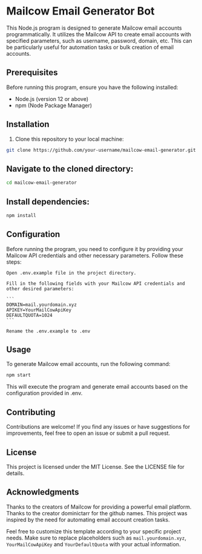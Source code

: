 # Mailcow Email Generator Bot

This Node.js program is designed to generate Mailcow email accounts programmatically. It utilizes the Mailcow API to create email accounts with specified parameters, such as username, password, domain, etc. This can be particularly useful for automation tasks or bulk creation of email accounts.

## Prerequisites

Before running this program, ensure you have the following installed:

- Node.js (version 12 or above)
- npm (Node Package Manager)

## Installation

1. Clone this repository to your local machine:

```bash
git clone https://github.com/your-username/mailcow-email-generator.git
```

## Navigate to the cloned directory:

```bash
cd mailcow-email-generator
```

## Install dependencies:

```bash
npm install
```

## Configuration

Before running the program, you need to configure it by providing your Mailcow API credentials and other necessary parameters. Follow these steps:

    Open .env.example file in the project directory.

    Fill in the following fields with your Mailcow API credentials and other desired parameters:

    ```
    DOMAIN=mail.yourdomain.xyz
    APIKEY=YourMailCowApiKey
    DEFAULTQUOTA=1024
    ```

    Rename the .env.example to .env

## Usage

To generate Mailcow email accounts, run the following command:

```bash
npm start
```

This will execute the program and generate email accounts based on the configuration provided in .env.

## Contributing

Contributions are welcome! If you find any issues or have suggestions for improvements, feel free to open an issue or submit a pull request.

## License

This project is licensed under the MIT License. See the LICENSE file for details.

## Acknowledgments

Thanks to the creators of Mailcow for providing a powerful email platform.
Thanks to the creator dominictarr for the github names.
This project was inspired by the need for automating email account creation tasks.

Feel free to customize this template according to your specific project needs. Make sure to replace placeholders such as `mail.yourdomain.xyz`, `YourMailCowApiKey` and `YourDefaultQuota` with your actual information.